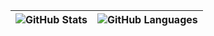 | ![GitHub Stats](https://github-readme-stats-ali1416.vercel.app/api?username=ALI1416&theme=buefy&hide_border=true&locale=cn&show_icons=true&include_all_commits=true) | ![GitHub Languages](https://github-readme-stats-ali1416.vercel.app/api/top-langs/?username=ALI1416&theme=buefy&hide_border=true&locale=cn&layout=compact) |
|-|-|

